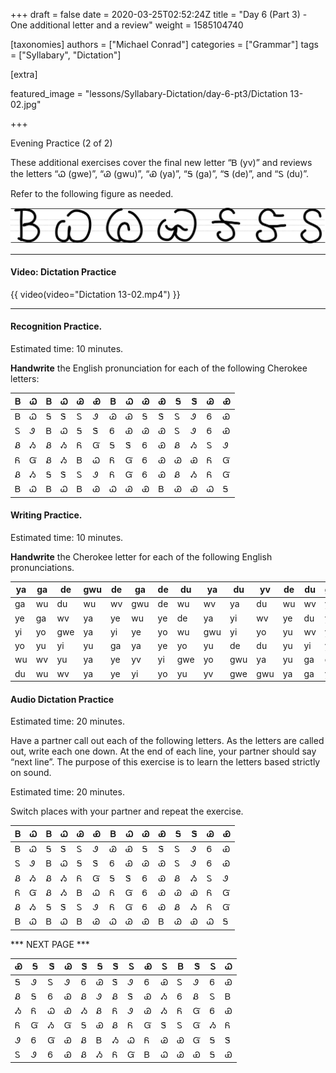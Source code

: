 +++
draft = false
date = 2020-03-25T02:52:24Z
title = "Day 6 (Part 3) - One additional letter and a review"
weight = 1585104740

[taxonomies]
authors = ["Michael Conrad"]
categories = ["Grammar"]
tags = ["Syllabary", "Dictation"]

[extra]

featured_image = "lessons/Syllabary-Dictation/day-6-pt3/Dictation 13-02.jpg"

+++

Evening Practice (2 of 2)

These additional exercises cover the final new letter “Ᏼ (yv)” and
reviews the letters “Ꮗ (gwe)”, “Ꮚ (gwu)”, “Ꮿ (ya)”, “Ꭶ (ga)”, “Ꮥ (de)”,
and “Ꮪ (du)”.
<!-- more -->
Refer to the following figure as needed.

![image](handone%20-%20sample%2013.jpg)

---

#### Video: Dictation Practice

{{ video(video="Dictation 13-02.mp4") }}

---

#### Recognition Practice.

Estimated time: 10 minutes.

__Handwrite__ the English pronunciation for each of the following Cherokee letters:

| Ᏼ | Ꮗ | Ᏼ | Ꮗ | Ꮚ | Ꮿ | Ᏼ | Ꮗ | Ꮚ | Ꮿ | Ꭶ | Ꮥ | Ꮚ | Ꮿ |
|---|---|---|---|---|---|---|---|---|---|---|---|---|---|
| Ᏼ | Ꮗ | Ꭶ | Ꮥ | Ꮪ | Ꮽ | Ꮚ | Ꮿ | Ꭶ | Ꮥ | Ꮪ | Ꮽ | Ꮾ | Ꮿ |
| Ꮪ | Ꮽ | Ᏼ | Ꮗ | Ꭶ | Ꮥ | Ꮾ | Ꮿ | Ꮚ | Ꮿ | Ꮪ | Ꮽ | Ꮾ | Ꮿ |
| Ᏸ | Ᏹ | Ᏸ | Ᏹ | Ᏺ | Ᏻ | Ꭶ | Ꮥ | Ꮾ | Ꮿ | Ᏸ | Ᏹ | Ꮪ | Ꮽ |
| Ᏺ | Ᏻ | Ᏸ | Ᏹ | Ᏼ | Ꮗ | Ᏺ | Ᏻ | Ꮾ | Ꮿ | Ꮚ | Ꮿ | Ᏺ | Ᏻ |
| Ᏸ | Ᏹ | Ꭶ | Ꮥ | Ꮪ | Ꮽ | Ᏺ | Ᏻ | Ꮾ | Ꮿ | Ᏸ | Ᏹ | Ᏺ | Ᏻ |
| Ᏼ | Ꮗ | Ᏼ | Ꮗ | Ᏼ | Ꮚ | Ꮗ | Ꮚ | Ꮿ | Ᏼ | Ꮚ | Ꮿ | Ꮗ | Ꭶ |

#### Writing Practice.

Estimated time: 10 minutes.

__Handwrite__ the Cherokee letter for each of the following English pronunciations.

| ya | ga | de  | gwu | de | ga  | de | du  | ya  | du  | yv  | de | du | gwe |
|----|----|-----|-----|----|-----|----|-----|-----|-----|-----|----|----|-----|
| ga | wu | du  | wu  | wv | gwu | de | wu  | wv  | ya  | du  | wu | wv | ya  |
| ye | ga | wv  | ya  | ye | wu  | ye | de  | ya  | yi  | wv  | ye | du | yv  |
| yi | yo | gwe | ya  | yi | ye  | yo | wu  | gwu | yi  | yo  | yu | wv | ya  |
| yo | yu | yi  | yu  | ga | ya  | ye | yo  | yu  | de  | du  | yu | yi | yo  |
| wu | wv | yu  | ya  | ye | yv  | yi | gwe | yo  | gwu | ya  | yu | ga | de  |
| du | wu | wv  | ya  | ye | yi  | yo | yu  | yv  | gwe | gwu | ya | ga | ya  |

#### Audio Dictation Practice

Estimated time: 20 minutes.

Have a partner call out each of the following letters. As the letters
are called out, write each one down. At the end of each line, your
partner should say “next line”. The purpose of this exercise is to learn
the letters based strictly on sound.

Estimated time: 20 minutes.

Switch places with your partner and repeat the exercise.

| Ᏼ | Ꮗ | Ᏼ | Ꮗ | Ꮚ | Ꮿ | Ᏼ | Ꮗ | Ꮚ | Ꮿ | Ꭶ | Ꮥ | Ꮚ | Ꮿ |
|---|---|---|---|---|---|---|---|---|---|---|---|---|---|
| Ᏼ | Ꮗ | Ꭶ | Ꮥ | Ꮪ | Ꮽ | Ꮚ | Ꮿ | Ꭶ | Ꮥ | Ꮪ | Ꮽ | Ꮾ | Ꮿ |
| Ꮪ | Ꮽ | Ᏼ | Ꮗ | Ꭶ | Ꮥ | Ꮾ | Ꮿ | Ꮚ | Ꮿ | Ꮪ | Ꮽ | Ꮾ | Ꮿ |
| Ᏸ | Ᏹ | Ᏸ | Ᏹ | Ᏺ | Ᏻ | Ꭶ | Ꮥ | Ꮾ | Ꮿ | Ᏸ | Ᏹ | Ꮪ | Ꮽ |
| Ᏺ | Ᏻ | Ᏸ | Ᏹ | Ᏼ | Ꮗ | Ᏺ | Ᏻ | Ꮾ | Ꮿ | Ꮚ | Ꮿ | Ᏺ | Ᏻ |
| Ᏸ | Ᏹ | Ꭶ | Ꮥ | Ꮪ | Ꮽ | Ᏺ | Ᏻ | Ꮾ | Ꮿ | Ᏸ | Ᏹ | Ᏺ | Ᏻ |
| Ᏼ | Ꮗ | Ᏼ | Ꮗ | Ᏼ | Ꮚ | Ꮗ | Ꮚ | Ꮿ | Ᏼ | Ꮚ | Ꮿ | Ꮗ | Ꭶ |

*** NEXT PAGE ***

| Ꮿ | Ꭶ | Ꮥ | Ꮚ | Ꮥ | Ꭶ | Ꮥ | Ꮪ | Ꮿ | Ꮪ | Ᏼ | Ꮥ | Ꮪ | Ꮗ |
|---|---|---|---|---|---|---|---|---|---|---|---|---|---|
| Ꭶ | Ꮽ | Ꮪ | Ꮽ | Ꮾ | Ꮚ | Ꮥ | Ꮽ | Ꮾ | Ꮿ | Ꮪ | Ꮽ | Ꮾ | Ꮿ |
| Ᏸ | Ꭶ | Ꮾ | Ꮿ | Ᏸ | Ꮽ | Ᏸ | Ꮥ | Ꮿ | Ᏹ | Ꮾ | Ᏸ | Ꮪ | Ᏼ |
| Ᏹ | Ᏺ | Ꮗ | Ꮿ | Ᏹ | Ᏸ | Ᏺ | Ꮽ | Ꮚ | Ᏹ | Ᏺ | Ᏻ | Ꮾ | Ꮿ |
| Ᏺ | Ᏻ | Ᏹ | Ᏻ | Ꭶ | Ꮿ | Ᏸ | Ᏺ | Ᏻ | Ꮥ | Ꮪ | Ᏻ | Ᏹ | Ᏺ |
| Ꮽ | Ꮾ | Ᏻ | Ꮿ | Ᏸ | Ᏼ | Ᏹ | Ꮗ | Ᏺ | Ꮚ | Ꮿ | Ᏻ | Ꭶ | Ꮥ |
| Ꮪ | Ꮽ | Ꮾ | Ꮿ | Ᏸ | Ᏹ | Ᏺ | Ᏻ | Ᏼ | Ꮗ | Ꮚ | Ꮿ | Ꭶ | Ꮿ |